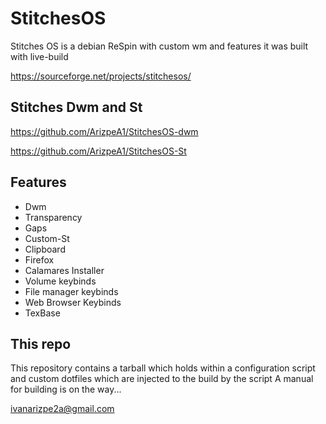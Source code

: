 # StitchesOS
Stitches OS is a debian ReSpin with custom wm and features it was built with live-build

https://sourceforge.net/projects/stitchesos/

## Stitches Dwm and St
https://github.com/ArizpeA1/StitchesOS-dwm


https://github.com/ArizpeA1/StitchesOS-St



## Features
* Dwm
* Transparency
* Gaps
* Custom-St
* Clipboard
* Firefox
* Calamares Installer
* Volume keybinds
* File manager keybinds
* Web Browser Keybinds
* TexBase

## This repo
This repository contains a tarball which holds within a configuration script and custom dotfiles which are injected to the build by the script
A manual for building is on the way...

ivanarizpe2a@gmail.com
